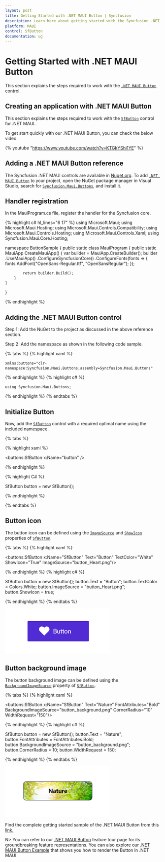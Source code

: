 ```yaml
---
layout: post
title: Getting Started with .NET MAUI Button | Syncfusion
description: Learn here about getting started with the Syncfusion .NET MAUI Button (SfButton) control, its elements and more.
platform: MAUI
control: SfButton
documentation: ug
---
```


# Getting Started with .NET MAUI Button

This section explains the steps required to work with the [`.NET MAUI Button`](https://www.syncfusion.com/maui-controls/maui-button) control.

## Creating an application with .NET MAUI Button

This section explains the steps required to work with the [`SfButton`](https://help.syncfusion.com/cr/maui/Syncfusion.Maui.Buttons.SfButton.html) control for .NET MAUI.

To get start quickly with our .NET MAUI Button, you can check the below video.

{% youtube "https://www.youtube.com/watch?v=KTGkYShi1YE" %}

## Adding a .NET MAUI Button reference

The Syncfusion .NET MAUI controls are available in [Nuget.org](https://www.nuget.org/). To add [`.NET MAUI Button`](https://www.syncfusion.com/maui-controls/maui-button) to your project, open the NuGet package manager in Visual Studio, search for [`Syncfusion.Maui.Buttons`](https://www.nuget.org/packages/Syncfusion.Maui.Buttons), and install it.

## Handler registration 

In the MauiProgram.cs file, register the handler for the Syncfusion core.

{% highlight c# hl_lines="6 17" %}
using Microsoft.Maui;
using Microsoft.Maui.Hosting;
using Microsoft.Maui.Controls.Compatibility;
using Microsoft.Maui.Controls.Hosting;
using Microsoft.Maui.Controls.Xaml;
using Syncfusion.Maui.Core.Hosting;

namespace ButtonSample
{
    public static class MauiProgram
    {
        public static MauiApp CreateMauiApp()
        {
            var builder = MauiApp.CreateBuilder();
            builder
            .UseMauiApp<App>()
            .ConfigureSyncfusionCore()
            .ConfigureFonts(fonts =>
            {
                fonts.AddFont("OpenSans-Regular.ttf", "OpenSansRegular");
            });

            return builder.Build();
        }      
    }
}   

{% endhighlight %} 

## Adding the .NET MAUI Button control

Step 1: Add the NuGet to the project as discussed in the above reference section. 

Step 2: Add the namespace as shown in the following code sample.

{% tabs %}
{% highlight xaml %}

	xmlns:buttons="clr-namespace:Syncfusion.Maui.Buttons;assembly=Syncfusion.Maui.Buttons"

{% endhighlight %}
{% highlight c# %}

	using Syncfusion.Maui.Buttons;

{% endhighlight %}
{% endtabs %}

## Initialize Button

Now, add the [`SfButton`](https://help.syncfusion.com/cr/maui/Syncfusion.Maui.Buttons.SfButton.html) control with a required optimal name using the included namespace.

{% tabs %}

{% highlight xaml %}

<buttons:SfButton x:Name="button" />
	
{% endhighlight %}

{% highlight C# %}

SfButton button = new SfButton();

{% endhighlight %}

{% endtabs %}

## Button icon

The button icon can be defined using the [`ImageSource`](https://help.syncfusion.com/cr/maui/Syncfusion.Maui.Core.ButtonBase.html#Syncfusion_Maui_Core_ButtonBase_ImageSource) and [`ShowIcon`](https://help.syncfusion.com/cr/maui/Syncfusion.Maui.Core.ButtonBase.html#Syncfusion_Maui_Core_ButtonBase_ShowIcon) properties of [`SfButton`](https://help.syncfusion.com/cr/maui/Syncfusion.Maui.Buttons.SfButton.html).

{% tabs %}
{% highlight xaml %}

<buttons:SfButton x:Name="SfButton" 
                    Text="Button"
                    TextColor="White" 
                    ShowIcon="True" 
                    ImageSource="button_Heart.png"/>

{% endhighlight %}
{% highlight c# %}

SfButton button = new SfButton();
button.Text = "Button";
button.TextColor = Colors.White;
button.ImageSource = "button_Heart.png";
button.ShowIcon = true;

{% endhighlight %}
{% endtabs %}

![.NET MAUI Button with button icon.](images/getting-started/net-maui-button-with-icon.png)

## Button background image

The button background image can be defined using the [`BackgroundImageSource`](https://help.syncfusion.com/cr/maui/Syncfusion.Maui.Core.ButtonBase.html#Syncfusion_Maui_Core_ButtonBase_BackgroundImageSource) property of [`SfButton`](https://help.syncfusion.com/cr/maui/Syncfusion.Maui.Buttons.SfButton.html).

{% tabs %}
{% highlight xaml %}

<buttons:SfButton x:Name="SfButton" 
                    Text="Nature"
                    FontAttributes="Bold" 
                    BackgroundImageSource="button_background.png" 
                    CornerRadius="10" 
                    WidthRequest="150"/>

{% endhighlight %}
{% highlight c# %}

SfButton button = new SfButton();
button.Text = "Nature";
button.FontAttributes = FontAttributes.Bold;
button.BackgroundImageSource = "button_background.png";
button.CornerRadius = 10;
button.WidthRequest = 150;

{% endhighlight %}
{% endtabs %}

![.NET MAUI Button with background image.](images/getting-started/net-maui-button-with-background-image.png)

Find the complete getting started sample of the .NET MAUI Button from this [link.](https://github.com/SyncfusionExamples/maui-button-samples)

N> You can refer to our [.NET MAUI Button](https://www.syncfusion.com/maui-controls/maui-button) feature tour page for its groundbreaking feature representations. You can also explore our [.NET MAUI Button Example](https://github.com/syncfusion/maui-demos/tree/master/MAUI/Buttons) that shows you how to render the Button in .NET MAUI.
